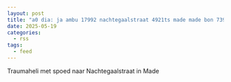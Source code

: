 ```yaml
---
layout: post
title: "a0 dia: ja ambu 17992 nachtegaalstraat 4921ts made made bon 73909"
date: 2025-05-19
categories: 
  - rss
tags: 
  - feed
---
```


Traumaheli met spoed naar Nachtegaalstraat in Made

